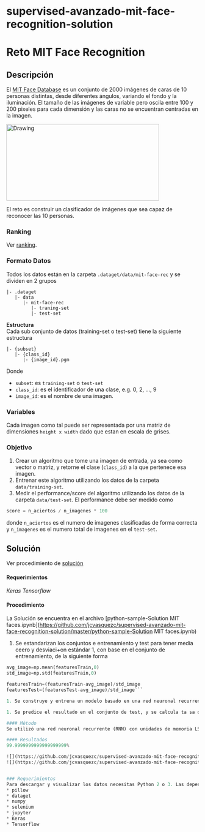 # supervised-avanzado-mit-face-recognition-solution

# Reto MIT Face Recognition
## Descripción
El [MIT Face Database](http://cbcl.mit.edu/software-datasets/heisele/facerecognition-database.html) es un conjunto de 2000 imágenes de caras de 10 personas distintas, desde diferentes ángulos, variando el fondo y la iluminación. El tamaño de las imágenes de variable pero oscila entre 100 y 200 pixeles para cada dimensión y las caras no se encuentran centradas en la imagen.


<img src="https://raw.githubusercontent.com/charlielito/supervised-intermedio-mit-face-recognition/master/set.jpg" alt="Drawing" width="400" height="200" >

El reto es construir un clasificador de imágenes que sea capaz de reconocer las 10 personas.

### Ranking
Ver [ranking](https://github.com/charlielito/supervised-intermedio-mit-face-recognition/blob/master/ranking.md).

### Formato Datos
Todos los datos están en la carpeta `.dataget/data/mit-face-rec` y se dividen en 2 grupos
```
|- .dataget
   |- data
      |- mit-face-rec
         |- traning-set
         |- test-set
```

**Estructura** <br>
Cada sub conjunto de datos (training-set o test-set) tiene la siguiente estructura
```
|- {subset}
   |- {class_id}
      |- {image_id}.pgm
```
Donde
* `subset`: es `training-set` o `test-set`
* `class_id`: es el identificador de una clase, e.g. 0, 2, ..., 9
* `image_id`: es el nombre de una imagen.

### Variables
Cada imagen como tal puede ser representada por una matriz de dimensiones `height x width` dado que estan en escala de grises.

### Objetivo
1. Crear un algoritmo que tome una imagen de entrada, ya sea como vector o matriz, y retorne el clase (`class_id`) a la que pertenece esa imagen.
1. Entrenar este algoritmo utilizando los datos de la carpeta `data/training-set`.
1. Medir el performance/score del algoritmo utilizando los datos de la carpeta `data/test-set`. El performance debe ser medido como
```python
score = n_aciertos / n_imagenes * 100
```
donde `n_aciertos` es el numero de imagenes clasificadas de forma correcta y `n_imagenes` es el numero total de imagenes en el `test-set`.

## Solución
Ver procedimiento de [solución](https://github.com/colomb-ia/formato-retos#solucion)

#### Requerimientos
*Keras*
*Tensorflow*

#### Procedimiento
La Solución se encuentra en el archivo [python-sample-Solution MIT faces.ipynb](https://github.com/jcvasquezc/supervised-avanzado-mit-face-recognition-solution/master/python-sample-Solution MIT faces.ipynb)

1. Se estandarizan los conjuntos e entrenamiento y test para tener media ceero y desviaci+on estándar 1, con base en el conjunto de entrenamiento, de la siguiente forma

```python
avg_image=np.mean(featuresTrain,0)
std_image=np.std(featuresTrain,0)

featuresTrain=(featuresTrain-avg_image)/std_image
featuresTest=(featuresTest-avg_image)/std_image```

1. Se construye y entrena un modelo basado en una red neuronal recurrente con unidades de memoria LSTM [RNN-LSTM](https://en.wikipedia.org/wiki/Long_short-term_memory) con 64 unidades en su capa oculta

1. Se predice el resultado en el conjunto de test, y se calcula ta sa de aciertos y la matriz de confusión. 

#### Método
Se utilizó una red neuronal recurrente (RNN) con unidades de memoria LSTM (RNN-LSTM) la cual permite analizar la dependencia de los pixels de la imagen del rostro con sus vecinos.

#### Resultados
99.9999999999999999999%

![](https://github.com/jcvasquezc/supervised-avanzado-mit-face-recognition-solution/master/cmLSTM.pdf)
![](https://github.com/jcvasquezc/supervised-avanzado-mit-face-recognition-solution/master/lossLSTM.pdf)


### Requerimientos
Para descargar y visualizar los datos necesitas Python 2 o 3. Las dependencias las puedes encontrar en el archivo `requirements.txt`, el cual incluye
* pillow
* dataget
* numpy
* selenium
* jupyter
* Keras
* Tensorflow



